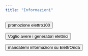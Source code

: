 ```yaml
---
title: "Informazioni"
---
```



<section id="form1"><form action="MAILTO:<matteo@pedani.it>?subject=elettro100&body=Tenetemi informato su ElettrOnda, fatemi sapere come donare 100 euro per avere la promozione elettro100 " method="post" enctype="text/plain">
<input type="submit" value="promozione elettro100"></form>
</section><section id="form2"><form action="MAILTO:<matteo@pedani.it>?subject=elettro100&body=Tenetemi informato su ElettrOnda, fatemi sapere come donare avere i generatori elettrici " method="post" enctype="text/plain">
<input type="submit" value="Voglio avere i generatori elettrici"></form>
</section><section id="form3"><form action="MAILTO:<matteo@pedani.it>?subject=elettro100&body=Tenetemi informato su ElettrOnda. " method="post" enctype="text/plain"><input type="submit" value="mandatemi informazioni su ElettrOnda"></form>
</section>
